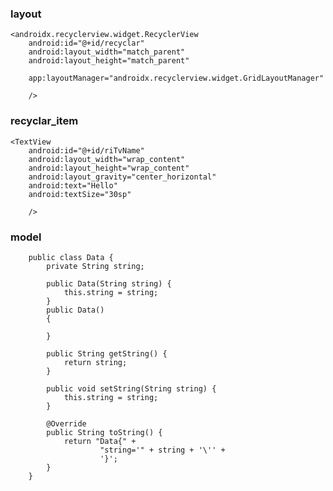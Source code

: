 ### layout

    <androidx.recyclerview.widget.RecyclerView
        android:id="@+id/recyclar"
        android:layout_width="match_parent"
        android:layout_height="match_parent"
        
        app:layoutManager="androidx.recyclerview.widget.GridLayoutManager"
        
        />
        
### recyclar_item

    <TextView
        android:id="@+id/riTvName"
        android:layout_width="wrap_content"
        android:layout_height="wrap_content"
        android:layout_gravity="center_horizontal"
        android:text="Hello"
        android:textSize="30sp" 
        
        />

### model


        public class Data {
            private String string;

            public Data(String string) {
                this.string = string;
            }
            public Data()
            {

            }

            public String getString() {
                return string;
            }

            public void setString(String string) {
                this.string = string;
            }

            @Override
            public String toString() {
                return "Data{" +
                        "string='" + string + '\'' +
                        '}';
            }
        }
